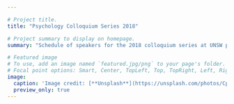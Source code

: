 ```yaml
---

# Project title.
title: "Psychology Colloquium Series 2018"

# Project summary to display on homepage.
summary: "Schedule of speakers for the 2018 colloquium series at UNSW psychology"

# Featured image
# To use, add an image named `featured.jpg/png` to your page's folder.
# Focal point options: Smart, Center, TopLeft, Top, TopRight, Left, Right, BottomLeft, Bottom, BottomRight
image:
  caption: 'Image credit: [**Unsplash**](https://unsplash.com/photos/CpkOjOcXdUY)'
  preview_only: true
---
```

